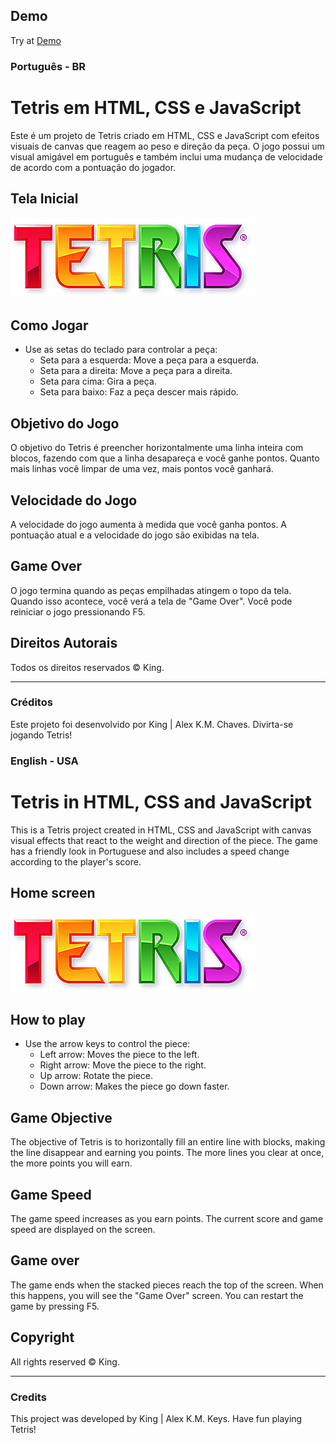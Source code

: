 ## Demo
Try at [Demo](https://sakemo.github.io/tetris-js/)

### Português - BR
# Tetris em HTML, CSS e JavaScript

Este é um projeto de Tetris criado em HTML, CSS e JavaScript com efeitos visuais de canvas que reagem ao peso e direção da peça. O jogo possui um visual amigável em português e também inclui uma mudança de velocidade de acordo com a pontuação do jogador.

## Tela Inicial

![Tela Inicial](/img/logo.png)

## Como Jogar

- Use as setas do teclado para controlar a peça:
  - Seta para a esquerda: Move a peça para a esquerda.
  - Seta para a direita: Move a peça para a direita.
  - Seta para cima: Gira a peça.
  - Seta para baixo: Faz a peça descer mais rápido.

## Objetivo do Jogo

O objetivo do Tetris é preencher horizontalmente uma linha inteira com blocos, fazendo com que a linha desapareça e você ganhe pontos. Quanto mais linhas você limpar de uma vez, mais pontos você ganhará.

## Velocidade do Jogo

A velocidade do jogo aumenta à medida que você ganha pontos. A pontuação atual e a velocidade do jogo são exibidas na tela.

## Game Over

O jogo termina quando as peças empilhadas atingem o topo da tela. Quando isso acontece, você verá a tela de "Game Over". Você pode reiniciar o jogo pressionando F5.

## Direitos Autorais

Todos os direitos reservados © King.

---

### Créditos

Este projeto foi desenvolvido por King | Alex K.M. Chaves.
Divirta-se jogando Tetris!

### English - USA
# Tetris in HTML, CSS and JavaScript

This is a Tetris project created in HTML, CSS and JavaScript with canvas visual effects that react to the weight and direction of the piece. The game has a friendly look in Portuguese and also includes a speed change according to the player's score.

## Home screen

![Home Screen](/img/logo.png)

## How to play

- Use the arrow keys to control the piece:
   - Left arrow: Moves the piece to the left.
   - Right arrow: Move the piece to the right.
   - Up arrow: Rotate the piece.
   - Down arrow: Makes the piece go down faster.

## Game Objective

The objective of Tetris is to horizontally fill an entire line with blocks, making the line disappear and earning you points. The more lines you clear at once, the more points you will earn.

## Game Speed

The game speed increases as you earn points. The current score and game speed are displayed on the screen.

## Game over

The game ends when the stacked pieces reach the top of the screen. When this happens, you will see the "Game Over" screen. You can restart the game by pressing F5.

## Copyright

All rights reserved © King.

---

### Credits

This project was developed by King | Alex K.M. Keys.
Have fun playing Tetris!

